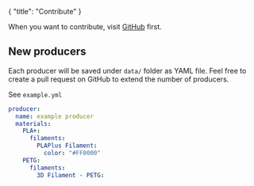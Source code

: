 {
    "title": "Contribute"
}

When you want to contribute, visit [GitHub](https://github.com/open-filament/open-filament.github.io) first.

## New producers

Each producer will be saved under ``data/`` folder as YAML file. Feel free to create a pull request on GitHub to extend the number of producers.

See ``example.yml``

```yaml
producer:
  name: example producer
  materials:
    PLA+:
      filaments:
        PLAPlus Filament:
          color: "#FF0000"
    PETG:
      filaments:
        3D Filament - PETG:
```

